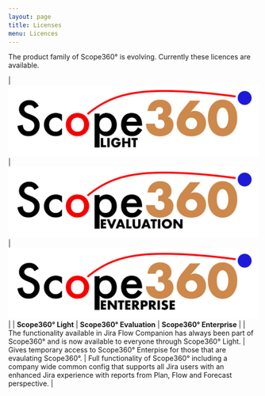 ```yaml
---
layout: page
title: Licenses
menu: Licences
---
```


The product family of Scope360° is evolving. Currently these licences are available.

| ![logo](assets/images/logos/scope360logoLightB.svg) | ![logo](assets/images/logos/scope360logoEvaluationB.svg) | ![logo](assets/images/logos/scope360logoEnterpriseB.svg) |
| **Scope360° Light** | **Scope360° Evaluation** | **Scope360° Enterprise** |
| The functionality available in Jira Flow Companion has always been part of Scope360° and is now available to everyone through Scope360° Light. | Gives temporary access to Scope360° Enterpise for those that are evaulating Scope360°. | Full functionality of Scope360° including a company wide common config that supports all Jira users with an enhanced Jira experience with reports from Plan, Flow and Forecast perspective. |
